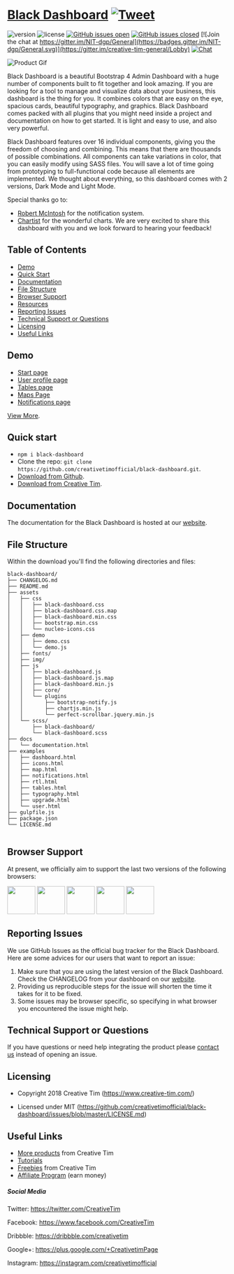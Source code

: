 # [Black Dashboard](https://demos.creative-tim.com/black-dashboard/examples/dashboard.html) [![Tweet](https://img.shields.io/twitter/url/http/shields.io.svg?style=social&logo=twitter)](https://twitter.com/intent/tweet?text=Black%20Dashboard%20by%20Creative%20Tim&url=https%3A%2F%2Fdemos.creative-tim.com%2Fblack-dashboard%2Fexamples%2Fdashboard.html&via=CreativeTim)


 ![version](https://img.shields.io/badge/version-1.0.0-blue.svg)  ![license](https://img.shields.io/badge/license-MIT-blue.svg) [![GitHub issues open](https://img.shields.io/github/issues/creativetimofficial/black-dashboard/issues.svg?maxAge=2592000)](https://github.com/creativetimofficial/black-dashboard/issues/issues?q=is%3Aopen+is%3Aissue) [![GitHub issues closed](https://img.shields.io/github/issues-closed-raw/creativetimofficial/black-dashboard/issues.svg?maxAge=2592000)](https://github.com/creativetimofficial/black-dashboard/issues/issues?q=is%3Aissue+is%3Aclosed) [![Join the chat at https://gitter.im/NIT-dgp/General](https://badges.gitter.im/NIT-dgp/General.svg)](https://gitter.im/creative-tim-general/Lobby) [![Chat](https://img.shields.io/badge/chat-on%20discord-7289da.svg)](https://discord.gg/E4aHAQy)


![Product Gif](https://s3.amazonaws.com/creativetim_bucket/github/gif/black-dashboard.gif)

Black Dashboard is a beautiful Bootstrap 4 Admin Dashboard with a huge number of components built to fit together and look amazing. If you are looking for a tool to manage and visualize data about your business, this dashboard is the thing for you. It combines colors that are easy on the eye, spacious cards, beautiful typography, and graphics.
Black Dashboard comes packed with all plugins that you might need inside a project and documentation on how to get started. It is light and easy to use, and also very powerful.

Black Dashboard features over 16 individual components, giving you the freedom of choosing and combining. This means that there are thousands of possible combinations. All components can take variations in color, that you can easily modify using SASS files. You will save a lot of time going from prototyping to full-functional code because all elements are implemented.
We thought about everything, so this dashboard comes with 2 versions, Dark Mode and Light Mode. 

Special thanks go to:
- [Robert McIntosh](https://github.com/mouse0270/bootstrap-notify) for the notification system.
- [Chartist](https://gionkunz.github.io/chartist-js/) for the wonderful charts.
We are very excited to share this dashboard with you and we look forward to hearing your feedback!


## Table of Contents


* [Demo](#demo)
* [Quick Start](#quick-start)
* [Documentation](#documentation)
* [File Structure](#file-structure)
* [Browser Support](#browser-support)
* [Resources](#resources)
* [Reporting Issues](#reporting-issues)
* [Technical Support or Questions](#technical-support-or-questions)
* [Licensing](#licensing)
* [Useful Links](#useful-links)


## Demo

- [Start page](https://demos.creative-tim.com/black-dashboard/examples/dashboard.html)
- [User profile page](https://demos.creative-tim.com/black-dashboard/examples/user.html)
- [Tables page ](https://demos.creative-tim.com/black-dashboard/examples/tables.html)
- [Maps Page](https://demos.creative-tim.com/black-dashboard/examples/map.html)
- [Notifications page](https://demos.creative-tim.com/black-dashboard/examples/notifications.html)

[View More](https://demos.creative-tim.com/black-dashboard/examples/dashboard.html).


## Quick start

- `npm i black-dashboard`
- Clone the repo: `git clone https://github.com/creativetimofficial/black-dashboard.git`.
- [Download from Github](https://github.com/creativetimofficial/black-dashboard/archive/master.zip).
- [Download from Creative Tim](https://www.creative-tim.com/product/black-dashboard).


## Documentation
The documentation for the Black Dashboard is hosted at our [website](https://demos.creative-tim.com/black-dashboard/docs/1.0/getting-started/introduction.html).


## File Structure
Within the download you'll find the following directories and files:

```
black-dashboard/
├── CHANGELOG.md
├── README.md
├── assets
│   ├── css
│   │   ├── black-dashboard.css
│   │   ├── black-dashboard.css.map
│   │   ├── black-dashboard.min.css
│   │   ├── bootstrap.min.css
│   │   └── nucleo-icons.css
│   ├── demo
│   │   ├── demo.css
│   │   └── demo.js
│   ├── fonts/
│   ├── img/
│   ├── js
│   │   ├── black-dashboard.js
│   │   ├── black-dashboard.js.map
│   │   ├── black-dashboard.min.js
│   │   ├── core/
│   │   └── plugins
│   │       ├── bootstrap-notify.js
│   │       ├── chartjs.min.js
│   │       └── perfect-scrollbar.jquery.min.js
│   └── scss/
│       ├── black-dashboard/
│       └── black-dashboard.scss
├── docs
│   └── documentation.html
├── examples
│   ├── dashboard.html
│   ├── icons.html
│   ├── map.html
│   ├── notifications.html
│   ├── rtl.html
│   ├── tables.html
│   ├── typography.html
│   ├── upgrade.html
│   └── user.html
├── gulpfile.js
├── package.json
└── LICENSE.md


```


## Browser Support

At present, we officially aim to support the last two versions of the following browsers:

<img src="https://s3.amazonaws.com/creativetim_bucket/github/browser/chrome.png" width="64" height="64"> <img src="https://s3.amazonaws.com/creativetim_bucket/github/browser/firefox.png" width="64" height="64"> <img src="https://s3.amazonaws.com/creativetim_bucket/github/browser/edge.png" width="64" height="64"> <img src="https://s3.amazonaws.com/creativetim_bucket/github/browser/safari.png" width="64" height="64"> <img src="https://s3.amazonaws.com/creativetim_bucket/github/browser/opera.png" width="64" height="64">



## Reporting Issues

We use GitHub Issues as the official bug tracker for the Black Dashboard. Here are some advices for our users that want to report an issue:

1. Make sure that you are using the latest version of the Black Dashboard. Check the CHANGELOG from your dashboard on our [website](https://www.creative-tim.com/).
2. Providing us reproducible steps for the issue will shorten the time it takes for it to be fixed.
3. Some issues may be browser specific, so specifying in what browser you encountered the issue might help.


## Technical Support or Questions

If you have questions or need help integrating the product please [contact us]() instead of opening an issue.



## Licensing

- Copyright 2018 Creative Tim (https://www.creative-tim.com/)

- Licensed under MIT (https://github.com/creativetimofficial/black-dashboard/issues/blob/master/LICENSE.md)



## Useful Links

- [More products](https://www.creative-tim.com/bootstrap-themes) from Creative Tim
- [Tutorials](https://www.youtube.com/channel/UCVyTG4sCw-rOvB9oHkzZD1w)
- [Freebies](https://www.creative-tim.com/bootstrap-themes/free) from Creative Tim
- [Affiliate Program](https://www.creative-tim.com/affiliates/new) (earn money)

##### Social Media

Twitter: <https://twitter.com/CreativeTim>

Facebook: <https://www.facebook.com/CreativeTim>

Dribbble: <https://dribbble.com/creativetim>

Google+: <https://plus.google.com/+CreativetimPage>

Instagram: <https://instagram.com/creativetimofficial>

